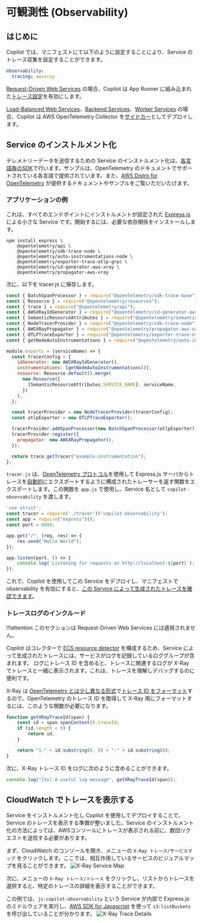 # 可観測性 (Observability)

## はじめに
Copilot では、マニフェストにて以下のように設定することにより、Service のトレース収集を設定することができます。
```yaml
observability:
  tracing: awsxray
```

[Request-Driven Web Services](../concepts/services.ja.md#request-driven-web-service) の場合、Copilot は App Runner に組み込まれた[トレース設定](https://docs.aws.amazon.com/ja_jp/apprunner/latest/dg/monitor-xray.html)を有効にします。

[Load-Balanced Web Services](../concepts/services.ja.md#load-balanced-web-service)、[Backend Services](../concepts/services.ja.md#backend-service)、[Worker Services](../concepts/services.ja.md#worker-service) の場合、Copilot は AWS OpenTelemetry Collector を[サイドカー](./sidecars.ja.md)としてデプロイします。

## Service のインストルメント化
テレメトリーデータを送信するための Service のインストルメント化は、[各言語毎のSDK](https://opentelemetry.io/docs/instrumentation/)で行います。サンプルは、OpenTelemetry のドキュメントでサポートされている各言語で提供されています。また、[AWS Distro for OpenTelemetry](https://aws-otel.github.io/docs/introduction) が提供するドキュメントやサンプルをご覧いただいたけます。

### アプリケーションの例

これは、すべてのエンドポイントにインストルメントが設定された [Express.js](https://expressjs.com/) による小さな Service です。開始するには、必要な依存関係をインストールします。

```
npm install express \
	@opentelemetry/api \
	@opentelemetry/sdk-trace-node \
	@opentelemetry/auto-instrumentations-node \
	@opentelemetry/exporter-trace-otlp-grpc \
	@opentelemetry/id-generator-aws-xray \
	@opentelemetry/propagator-aws-xray
```

次に、以下を tracer.js に保存します。

```js title="tracer.js" linenums="1"
const { BatchSpanProcessor } = require("@opentelemetry/sdk-trace-base");
const { Resource } = require("@opentelemetry/resources");
const { trace } = require("@opentelemetry/api");
const { AWSXRayIdGenerator } = require("@opentelemetry/id-generator-aws-xray");
const { SemanticResourceAttributes } = require("@opentelemetry/semantic-conventions");
const { NodeTracerProvider } = require("@opentelemetry/sdk-trace-node");
const { AWSXRayPropagator } = require("@opentelemetry/propagator-aws-xray");
const { OTLPTraceExporter } = require("@opentelemetry/exporter-trace-otlp-grpc");
const { getNodeAutoInstrumentations } = require("@opentelemetry/auto-instrumentations-node");

module.exports = (serviceName) => {
  const tracerConfig = {
    idGenerator: new AWSXRayIdGenerator(),
    instrumentations: [getNodeAutoInstrumentations()],
    resource: Resource.default().merge(
      new Resource({
        [SemanticResourceAttributes.SERVICE_NAME]: serviceName,
      })
    ),
  };

  const tracerProvider = new NodeTracerProvider(tracerConfig);
  const otlpExporter = new OTLPTraceExporter();

  tracerProvider.addSpanProcessor(new BatchSpanProcessor(otlpExporter));
  tracerProvider.register({
    propagator: new AWSXRayPropagator(),
  });

  return trace.getTracer("example-instrumentation");
};
```

`tracer.js` は、[OpenTelemetry プロトコル](https://github.com/open-telemetry/opentelemetry-specification/blob/main/specification/protocol/otlp.md)を使用して Express.js サーバからトレースを[自動的](https://www.npmjs.com/package/@opentelemetry/auto-instrumentations-node#user-content-supported-instrumentations)にエクスポートするように構成されたトレーサーを返す関数をエクスポートします。この関数を `app.js` で使用し、Service 名として `copilot-observability` を渡します。

```js title="app.js" linenums="1"
'use strict';
const tracer = require('./tracer')('copilot-observability');
const app = require("express")();
const port = 8080;

app.get("/", (req, res) => {
	res.send("Hello World");
});

app.listen(port, () => {
	console.log(`Listening for requests on http://localhost:${port}`);
});
```

これで、Copilot を使用してこの Service をデプロイし、マニフェストで observability を有効にすると、[この Service によって生成されたトレースを確認できます](#cloudwatch-%E3%81%A7%E3%83%88%E3%83%AC%E3%83%BC%E3%82%B9%E3%82%92%E8%A1%A8%E7%A4%BA%E3%81%99%E3%82%8B)。

### トレースログのインクルード
!!!attention
	このセクションは Request-Driven Web Services には適用されません。

Copilot はコレクターで [ECS resource detector](https://github.com/open-telemetry/opentelemetry-collector-contrib/tree/main/processor/resourcedetectionprocessor#amazon-ecs) を構成するため、Service によって生成されたトレースには、サービスがログを記録しているロググループが含まれます。
ログにトレース ID を含めると、トレースに関連するログが X-Ray でトレースと一緒に表示されます。これは、トレースを理解しデバッグするのに便利です。

X-Ray は [OpenTelemetry とは少し異なる形式](https://opentelemetry.io/docs/reference/specification/trace/api/#spancontext)で[トレース ID をフォーマット](https://docs.aws.amazon.com/ja_jp/xray/latest/devguide/xray-api-sendingdata.html#xray-api-traceids)するので、OpenTelemetry のトレース ID を取得して X-Ray 用にフォーマットするには、このような関数が必要になります。
```js
function getXRayTraceId(span) {
	const id = span.spanContext().traceId;
	if (id.length < 9) {
		return id;
	}

	return "1-" + id.substring(0, 8) + "-" + id.substring(8);
}
```

次に、X-Ray トレース ID をログに次のように含めることができます。
```js
console.log("[%s] A useful log message", getXRayTraceId(span));
```

## CloudWatch でトレースを表示する
Service をインストルメント化し Copilot を使用してデプロイすることで、Service のトレースを表示する準備が整いました。Service のインストルメント化の方法によっては、AWSコンソールにトレースが表示される前に、数回リクエストを送信する必要があります。

まず、CloudWatch のコンソールを開き、メニューの `X-Ray トレース/サービスマップ` をクリックします。ここでは、相互作用しているサービスのビジュアルマップを見ることができます。
![X-Ray Service Map](https://user-images.githubusercontent.com/10566468/166842664-da44756f-7a4b-4e5d-9981-42927b0deb65.png)

次に、メニューの `X-Ray トレース/トレース` をクリックし、リストからトレースを選択すると、特定のトレースの詳細を表示することができます。

この例では、`js-copilot-observability` という Service が内部で Express.js のミドルウェアを実行し、[AWS SDK for Javascript](https://aws.amazon.com/jp/sdk-for-javascript/) を使って `s3:listBuckets` を呼び出していることが分かります。
![X-Ray Trace Details](https://user-images.githubusercontent.com/10566468/166842693-65558de5-5a6b-4777-b687-812406580fb6.png)
